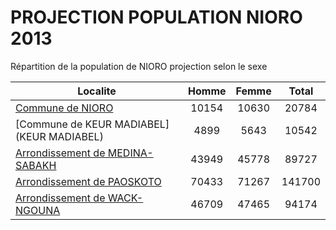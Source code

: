 # PROJECTION POPULATION NIORO 2013
	
Répartition de la population de NIORO projection selon le sexe
	
| Localite  | Homme | Femme | Total |
| --------- |:-----:|:-----:|:-----:|
| [Commune de NIORO](NIORO) | 10154 | 10630 | 20784 |
| [Commune de KEUR MADIABEL](KEUR MADIABEL) | 4899 | 5643 | 10542 |
| [Arrondissement de MEDINA-SABAKH](MEDINA-SABAKH) | 43949 | 45778 | 89727 |
| [Arrondissement de PAOSKOTO](PAOSKOTO) | 70433 | 71267 | 141700 |
| [Arrondissement de WACK-NGOUNA](WACK-NGOUNA) | 46709 | 47465 | 94174 |
